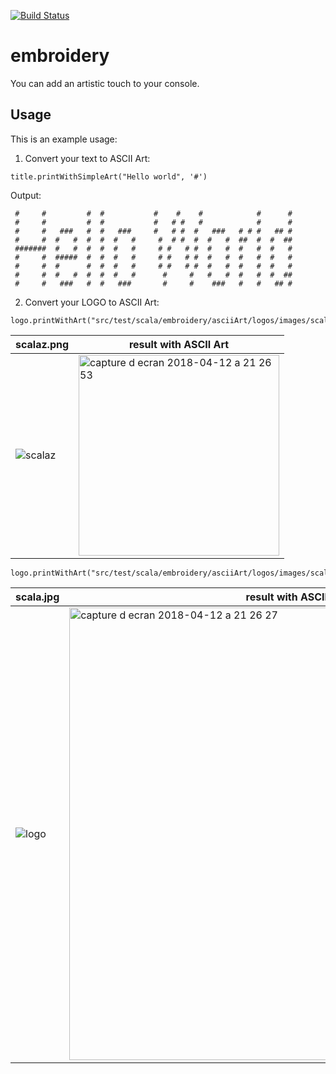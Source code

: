 [![Build Status](https://api.travis-ci.org/wi101/embroidery.svg?branch=master)](https://travis-ci.org/wi101/embroidery)

# embroidery

You can add an artistic touch to your console.

## Usage

This is an example usage:

1. Convert your text to ASCII Art:

```
title.printWithSimpleArt("Hello world", '#')
```

Output:

```
 #     #         #  #           #    #    #            #      #
 #     #         #  #           #   # #   #            #      #
 #     #   ###   #  #   ###     #   # #  #   ###   # # #   ## #
 #     #  #   #  #  #  #   #     #  # #  #  #   #  ##  #  #  ##
 #######  #   #  #  #  #   #     # #   # #  #   #  #   #  #   #
 #     #  #####  #  #  #   #     # #   # #  #   #  #   #  #   #
 #     #  #      #  #  #   #     # #   # #  #   #  #   #  #   #
 #     #  #   #  #  #  #   #      #     #   #   #  #   #  #  ##
 #     #   ###   #  #   ###       #     #    ###   #   #   ## #

```

2. Convert your LOGO to ASCII Art:

```
logo.printWithArt("src/test/scala/embroidery/asciiArt/logos/images/scalaz.png")
```

| scalaz.png | result with ASCII Art |
| --- | --- |
|![scalaz](https://user-images.githubusercontent.com/3535357/38699500-7d284c48-3e98-11e8-9cc4-bc359a35a7f0.png)| <img width="321" alt="capture d ecran 2018-04-12 a 21 26 53" src="https://user-images.githubusercontent.com/3535357/38699434-47dfbce2-3e98-11e8-9419-a78699264622.png">|



```
logo.printWithArt("src/test/scala/embroidery/asciiArt/logos/images/scala.jpg")
```
| scala.jpg | result with ASCII Art |
| --- | --- |
| ![logo](https://user-images.githubusercontent.com/3535357/36055500-2611c978-0dfd-11e8-8ca4-15c689fa0438.jpg)|<img width="724" alt="capture d ecran 2018-04-12 a 21 26 27" src="https://user-images.githubusercontent.com/3535357/38699716-1a383584-3e99-11e8-9172-7b7597a71b67.png">|


